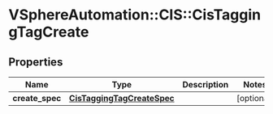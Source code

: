 # VSphereAutomation::CIS::CisTaggingTagCreate

## Properties
Name | Type | Description | Notes
------------ | ------------- | ------------- | -------------
**create_spec** | [**CisTaggingTagCreateSpec**](CisTaggingTagCreateSpec.md) |  | [optional] 


